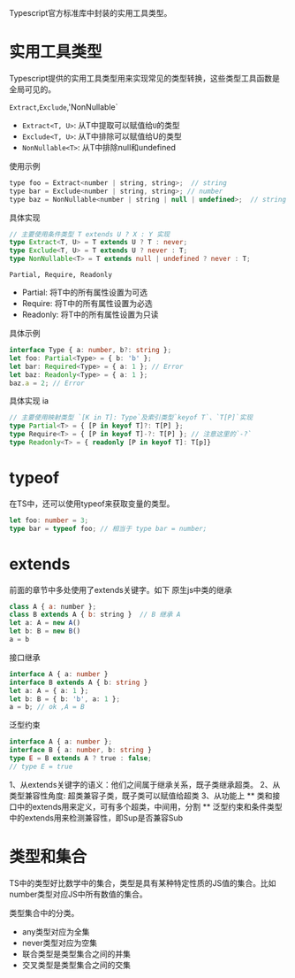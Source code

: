 Typescript官方标准库中封装的实用工具类型。

# 实用工具类型
Typescript提供的实用工具类型用来实现常见的类型转换，这些类型工具函数是全局可见的。

`Extract`,`Exclude`,'NonNullable`

* `Extract<T, U>`: 从T中提取可以赋值给`U`的类型
* `Exclude<T, U>`: 从T中排除可以赋值给U的类型
* `NonNullable<T>`: 从T中排除null和undefined

使用示例

```js
type foo = Extract<number | string, string>;  // string
type bar = Exclude<number | string, string>; // number
type baz = NonNullable<number | string | null | undefined>;  // string | number
```

具体实现

```ts
// 主要使用条件类型 T extends U ? X : Y 实现
type Extract<T, U> = T extends U ? T : never;
type Exclude<T, U> = T extends U ? never : T;
type NonNullable<T> = T extends null | undefined ? never : T;
```

`Partial, Require, Readonly`

* Partial<T>: 将T中的所有属性设置为可选
* Require<T>: 将T中的所有属性设置为必选
* Readonly<T>: 将T中的所有属性设置为只读

具体示例

```ts
interface Type { a: number, b?: string };
let foo: Partial<Type> = { b: 'b' };
let bar: Required<Type> = { a: 1 }; // Error
let baz: Readonly<Type> = { a: 1 };
baz.a = 2; // Error
```

具体实现
ia
```ts
// 主要使用映射类型 `[K in T]: Type`及索引类型`keyof T`、`T[P]`实现
type Partial<T> = { [P in keyof T]?: T[P] };
type Require<T> = { [P in keyof T]-?: T[P] }; // 注意这里的`-?`
type Readonly<T> = { readonly [P in keyof T]: T[p]}
```

# typeof
在TS中，还可以使用typeof来获取变量的类型。

```ts
let foo: number = 3;
type bar = typeof foo; // 相当于 type bar = number;
```

# extends
前面的章节中多处使用了extends关键字。如下
原生js中类的继承

```js
class A { a: number };
class B extends A { b: string }  // B 继承 A
let a: A = new A()
let b: B = new B()
a = b
```
接口继承

```ts
interface A { a: number }
interface B extends A { b: string }
let a: A = { a: 1 };
let b: B = { b: 'b', a: 1 };
a = b; // ok ,A = B
```

泛型约束

```ts
interface A { a: number };
interface B { a: number, b: string }
type E = B extends A ? true : false;
// type E = true
```

1、从extends关键字的语义：他们之间属于继承关系，既子类继承超类。
2、从类型兼容性角度: 超类兼容子类，既子类可以赋值给超类
3、从功能上
** 类和接口中的extends用来定义，可有多个超类，中间用，分割
** 泛型约束和条件类型中的extends用来检测兼容性，即Sup是否兼容Sub

# 类型和集合
TS中的类型好比数学中的集合，类型是具有某种特定性质的JS值的集合。比如number类型对应JS中所有数值的集合。

类型集合中的分类。

* any类型对应为全集
* never类型对应为空集
* 联合类型是类型集合之间的并集
* 交叉类型是类型集合之间的交集

